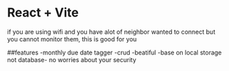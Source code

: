 # React + Vite

if you are using wifi and you have alot of neighbor wanted to connect but you cannot monitor them, this is good for you

##features
-monthly due date tagger
-crud
-beatiful
-base on local storage not database- no worries about your security

